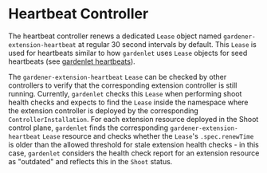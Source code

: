 # Heartbeat Controller

The heartbeat controller renews a dedicated `Lease` object named `gardener-extension-heartbeat` at regular 30 second intervals by default. This `Lease` is used for heartbeats similar to how `gardenlet` uses `Lease` objects for seed heartbeats (see [gardenlet heartbeats](../concepts/gardenlet.md#heartbeats)).

The `gardener-extension-heartbeat` `Lease` can be checked by other controllers to verify that the corresponding extension controller is still running. Currently, `gardenlet` checks this `Lease` when performing shoot health checks and expects to find the `Lease` inside the namespace where the extension controller is deployed by the corresponding `ControllerInstallation`. For each extension resource deployed in the Shoot control plane, `gardenlet` finds the corresponding `gardener-extension-heartbeat` `Lease` resource and checks whether the `Lease`'s `.spec.renewTime` is older than the allowed threshold for stale extension health checks - in this case, `gardenlet` considers the health check report for an extension resource as "outdated" and reflects this in the `Shoot` status.
